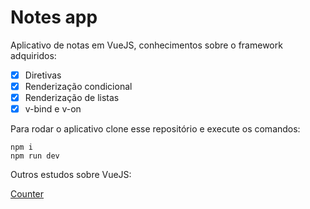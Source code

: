 # Notes app

Aplicativo de notas em VueJS, conhecimentos sobre o framework adquiridos:

  - [x] Diretivas
  - [x] Renderização condicional
  - [x] Renderização de listas
  - [x] v-bind e v-on

Para rodar o aplicativo clone esse repositório e execute os comandos:

```shell
npm i
npm run dev
```

Outros estudos sobre VueJS:

[Counter](https://github.com/lucasthalless/vuejs-counter)
